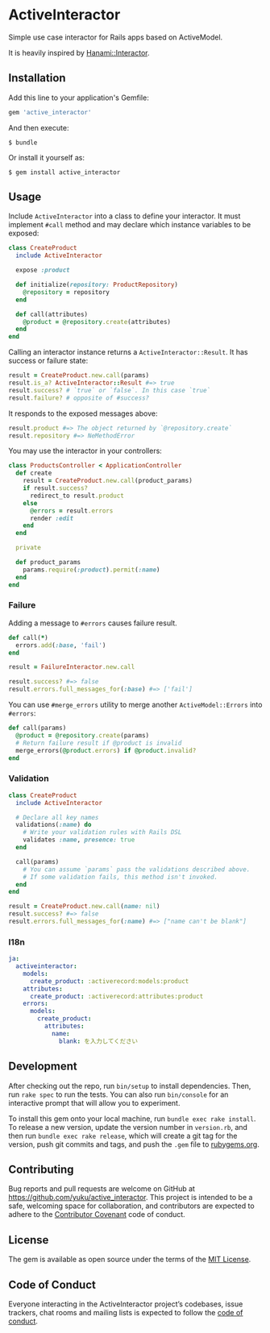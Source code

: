# ActiveInteractor

Simple use case interactor for Rails apps based on ActiveModel.

It is heavily inspired by [Hanami::Interactor](http://hanamirb.org/guides/1.2/architecture/interactors/).

## Installation

Add this line to your application's Gemfile:

```ruby
gem 'active_interactor'
```

And then execute:

    $ bundle

Or install it yourself as:

    $ gem install active_interactor

## Usage

Include `ActiveInteractor` into a class to define your interactor. It must implement `#call` method
and may declare which instance variables to be exposed:

```rb
class CreateProduct
  include ActiveInteractor

  expose :product

  def initialize(repository: ProductRepository)
    @repository = repository
  end

  def call(attributes)
    @product = @repository.create(attributes)
  end
end
```

Calling an interactor instance returns a `ActiveInteractor::Result`. It has success or failure state:

```rb
result = CreateProduct.new.call(params)
result.is_a? ActiveInteractor::Result #=> true
result.success? # `true` or `false`. In this case `true`
result.failure? # opposite of #success?
```

It responds to the exposed messages above:

```rb
result.product #=> The object returned by `@repository.create`
result.repository #=> NeMethodError
```

You may use the interactor in your controllers:

```rb
class ProductsController < ApplicationController
  def create
    result = CreateProduct.new.call(product_params)
    if result.success?
      redirect_to result.product
    else
      @errors = result.errors
      render :edit
    end
  end

  private

  def product_params
    params.require(:product).permit(:name)
  end
end
```

### Failure

Adding a message to `#errors` causes failure result.

```rb
def call(*)
  errors.add(:base, 'fail')
end
```

```rb
result = FailureInteractor.new.call

result.success? #=> false
result.errors.full_messages_for(:base) #=> ['fail']
```

You can use `#merge_errors` utility to merge another `ActiveModel::Errors` into `#errors`:

```rb
def call(params)
  @product = @repository.create(params)
  # Return failure result if @product is invalid
  merge_errors(@product.errors) if @product.invalid?
end
```

### Validation

```rb
class CreateProduct
  include ActiveInteractor

  # Declare all key names
  validations(:name) do
    # Write your validation rules with Rails DSL    
    validates :name, presence: true
  end

  call(params)
    # You can assume `params` pass the validations described above.
    # If some validation fails, this method isn't invoked.
  end
end
```

```rb
result = CreateProduct.new.call(name: nil)
result.success? #=> false
result.errors.full_messages_for(:name) #=> ["name can't be blank"]
```

### I18n

```yaml
ja:
  activeinteractor:
    models:
      create_product: :activerecord:models:product
    attributes:
      create_product: :activerecord:attributes:product
    errors:
      models:
        create_product:
          attributes:
            name:
              blank: を入力してください
```

## Development

After checking out the repo, run `bin/setup` to install dependencies. Then, run `rake spec` to run the tests. You can also run `bin/console` for an interactive prompt that will allow you to experiment.

To install this gem onto your local machine, run `bundle exec rake install`. To release a new version, update the version number in `version.rb`, and then run `bundle exec rake release`, which will create a git tag for the version, push git commits and tags, and push the `.gem` file to [rubygems.org](https://rubygems.org).

## Contributing

Bug reports and pull requests are welcome on GitHub at https://github.com/yuku/active_interactor. This project is intended to be a safe, welcoming space for collaboration, and contributors are expected to adhere to the [Contributor Covenant](http://contributor-covenant.org) code of conduct.

## License

The gem is available as open source under the terms of the [MIT License](https://opensource.org/licenses/MIT).

## Code of Conduct

Everyone interacting in the ActiveInteractor project’s codebases, issue trackers, chat rooms and mailing lists is expected to follow the [code of conduct](https://github.com/yuku/active_interactor/blob/master/CODE_OF_CONDUCT.md).
